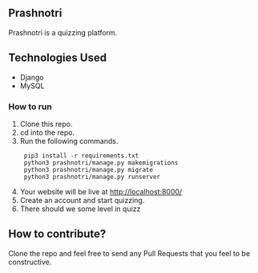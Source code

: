 ## Prashnotri
Prashnotri is a quizzing platform.

## Technologies Used

- Django
- MySQL

### How to run

1. Clone this repo.  
2. cd into the repo.
3. Run the following commands.
   ```
    pip3 install -r requirements.txt
    python3 prashnotri/manage.py makemigrations
    python3 prashnotri/manage.py migrate
    python3 prashnotri/manage.py runserver
   ```
4. Your website will be live at [http://localhost:8000/](http://localhost:8000/)
5. Create an account and start quizzing.
6. There should we some level in quizz
## How to contribute?
Clone the repo and feel free to send any Pull Requests that you feel to be constructive.
